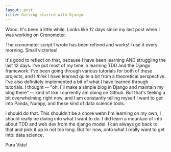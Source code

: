 ```yaml
---
layout: post
title: Getting started with Django
---
```


Wooo. It's been a little while. Looks like 12 days since my last post when I was working on Cronometer.

The cronometer script I wrote has been refined and works! I use it every morning. Small victories!

It's good to reflect on that, because I have been learning AND struggling the last 12 days. I've put most of my time in learning TDD and the Django framework. I've been going through various tutorials for both of these projects, and I *think* I have learned quite a bit from a theoretical perspective. I've also definitely implemented a bit of what I have learned through tutorials. I thought -- "oh, I'll make a simple blog in Django and maintain my blog there" -- kind of like I currently am doing on Github. But that's feeling a bit overwhelming right now, and I am constantly telling myself I want to get into Panda, Numpy, and these kind of data science tools.

I should do that. This shouldn't be a chore wehn I'm learning on my own, I should really be diving into what I want to do. I did learn a mountain of info about TDD and web dev from the django model. I can always go back to that and pick it up in not too long. But for now, onto what I really want to get into: data science.

Pura Vida!
